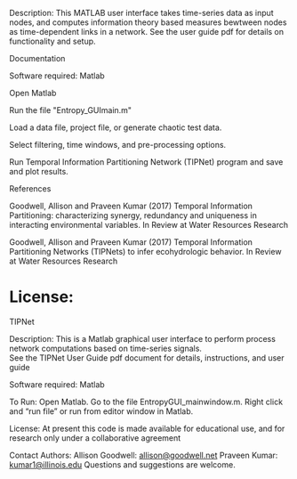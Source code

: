 

Description:
This MATLAB user interface takes time-series data as input nodes, and computes information theory based measures bewtween nodes as time-dependent links in a network.  See the user guide pdf for details on functionality and setup.

Documentation

Software required: Matlab

Open Matlab

Run the file "Entropy_GUImain.m"

Load a data file, project file, or generate chaotic test data.

Select filtering, time windows, and pre-processing options.

Run Temporal Information Partitioning Network (TIPNet) program and save and plot results.

References

Goodwell, Allison and Praveen Kumar (2017) Temporal Information Partitioning: characterizing synergy, redundancy and uniqueness in interacting environmental variables. In Review at Water Resources Research

Goodwell, Allison and Praveen Kumar (2017) Temporal Information Partitioning Networks (TIPNets) to infer ecohydrologic behavior. In Review at Water Resources Research

License:
=======
TIPNet

Description:
This is a Matlab graphical user interface to perform process network computations based on time-series signals.  
See the TIPNet User Guide pdf document for details, instructions, and user guide


Software required:
Matlab

To Run:
Open Matlab. Go to the file EntropyGUI_mainwindow.m.  Right click and “run file” or run from editor window in Matlab.


License:
At present this code is made available for educational use, and for research only under a collaborative agreement

Contact Authors:
Allison Goodwell: allison@goodwell.net
Praveen Kumar: kumar1@illinois.edu
Questions and suggestions are welcome.

